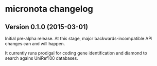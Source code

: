 # micronota changelog

## Version 0.1.0 (2015-03-01)

Initial pre-alpha release. At this stage, major backwards-incompatible API changes can and will happen.

It currently runs prodigal for coding gene identification and diamond to search agains UniRef100 databases.
